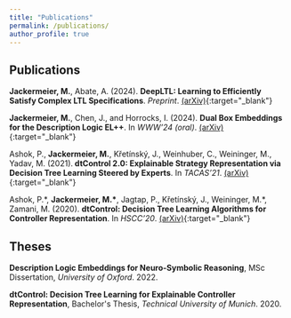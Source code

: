 ```yaml
---
title: "Publications"
permalink: /publications/
author_profile: true
---
```


## Publications

<b>Jackermeier, M.</b>, Abate, A. (2024). <b>
DeepLTL: Learning to Efficiently Satisfy Complex LTL Specifications</b>. <i>Preprint</i>.
[(arXiv)](https://arxiv.org/abs/2410.04631){:target="_blank"}

<b>Jackermeier, M.</b>, Chen, J., and Horrocks, I. (2024). <b>Dual Box Embeddings for the Description Logic EL++</b>. In <i>WWW’24 (oral)</i>.
[(arXiv)](https://arxiv.org/abs/2301.11118){:target="_blank"}

Ashok, P., <b>Jackermeier, M.</b>, Křetínský, J., Weinhuber, C., Weininger, M., Yadav, M. (2021).<b> dtControl 2.0: Explainable Strategy Representation via Decision Tree Learning Steered by Experts</b>. In <i>TACAS’21</i>. [(arXiv)](https://arxiv.org/abs/2101.07202){:target="_blank"}

Ashok, P.\*, <b>Jackermeier, M.\*</b>, Jagtap, P., Křetínský, J., Weininger, M.\*, Zamani, M. (2020). <b>dtControl: Decision Tree Learning Algorithms for Controller Representation</b>. In <i>HSCC’20</i>. [(arXiv)](https://arxiv.org/abs/2002.04991){:target="_blank"}

## Theses

<b>Description Logic Embeddings for Neuro-Symbolic Reasoning</b>, MSc Dissertation, <i>University of Oxford</i>. 2022.

<b>dtControl: Decision Tree Learning for Explainable Controller Representation</b>, Bachelor's Thesis, <i>Technical University of Munich</i>. 2020.

